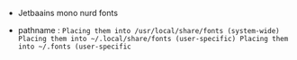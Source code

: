 - Jetbaains mono nurd fonts

- pathname : `Placing them into /usr/local/share/fonts (system-wide)
Placing them into ~/.local/share/fonts (user-specific)
Placing them into ~/.fonts (user-specific`
